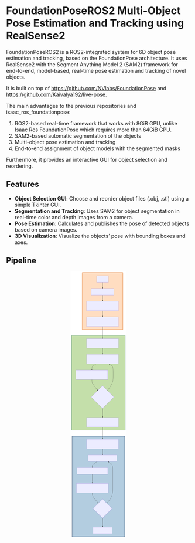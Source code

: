 # FoundationPoseROS2 Multi-Object Pose Estimation and Tracking using RealSense2
FoundationPoseROS2 is a ROS2-integrated system for 6D object pose estimation and tracking, based on the FoundationPose architecture. It uses RealSense2 with the Segment Anything Model 2 (SAM2) framework for end-to-end, model-based, real-time pose estimation and tracking of novel objects.

It is built on top of https://github.com/NVlabs/FoundationPose and https://github.com/Kaivalya192/live-pose.

The main advantages to the previous repositories and isaac_ros_foundationpose:
1. ROS2-based real-time framework that works with 8GiB GPU, unlike Isaac Ros FoundationPose which requires more than 64GiB GPU.
2. SAM2-based automatic segmentation of the objects
3. Multi-object pose estimation and tracking
4. End-to-end assignment of object models with the segmented masks

Furthermore, it provides an interactive GUI for object selection and reordering.

## Features

- **Object Selection GUI**: Choose and reorder object files (.obj, .stl) using a simple Tkinter GUI.
- **Segmentation and Tracking**: Uses SAM2 for object segmentation in real-time color and depth images from a camera.
- **Pose Estimation**: Calculates and publishes the pose of detected objects based on camera images.
- **3D Visualization**: Visualize the objects’ pose with bounding boxes and axes.

## Pipeline

<p align="center">
    <img src="assets/pipeline.svg" alt="Algorithm Pipeline" style="width: 30%; height: auto;"/>
</p>
